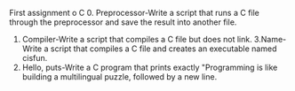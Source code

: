 First assignment o C
0. Preprocessor-Write a script that runs a C file through the preprocessor and save the result into another file.
1. Compiler-Write a script that compiles a C file but does not link.
3.Name-Write a script that compiles a C file and creates an executable named cisfun.
4. Hello, puts-Write a C program that prints exactly "Programming is like building a multilingual puzzle, followed by a new line.
